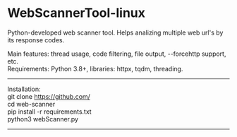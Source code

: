 # WebScannerTool-linux
Python-developed web scanner tool. Helps analizing multiple web url's by its response codes.  
  
Main features: thread usage, code filtering, file output, --forcehttp support, etc.  
Requirements: Python 3.8+, libraries: httpx, tqdm, threading.  
___  
Installation:  
git clone https://github.com/  
cd web-scanner  
pip install -r requirements.txt  
python3 webScanner.py <inputFile>  
___
